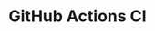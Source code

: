 # GitHub Actions CI






















































































































































































































































































































































































































































































































































































































































































































































































































































































































































































































































































































































































































































































































































































































































































































































































































































































































































































































































































































































































































































































































































































































































































































































































































































































































































































































































































































































































































































































































































































































































































































































































































































































